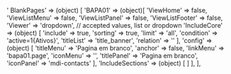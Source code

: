 ' BlankPages' => (object) [
'BAPA01' => (object)[
'ViewHome' => false,
'ViewListMenu' => false,
'ViewListPanel' => false,
'ViewListFooter' => false,
'Viewer' => 'dropdown', // accepted values, list or dropdown
'IncludeCore' => (object) [
'include' => true,
'sorting' => true,
'limit' => 'all',
'condition' => 'active=1{Ativos}',
'titleList' => 'title_banner',
'relation' => ''
],
'config' => (object) [
'titleMenu' => 'Pagina em branco',
'anchor' => false,
'linkMenu' => 'bapa01.page',
'iconMenu' => '',
'titlePanel' => 'Pagina em branco',
'iconPanel' => 'mdi-contacts'
],
'IncludeSections' => (object) [
]
],
],
